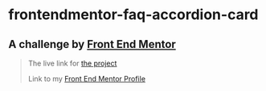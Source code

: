 # frontendmentor-faq-accordion-card
## A challenge by [Front End Mentor](frontendmentor.io)

>The live link for [the project](https://frontendmentor-faq-accordion-card-two.vercel.app/)
>
>Link to my [Front End Mentor Profile](https://www.frontendmentor.io/profile/E-Trailblazer)
